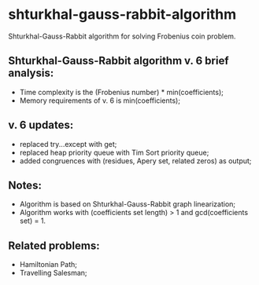 # shturkhal-gauss-rabbit-algorithm
Shturkhal-Gauss-Rabbit algorithm for solving Frobenius coin problem.

## Shturkhal-Gauss-Rabbit algorithm v. 6 brief analysis:
* Time complexity is the (Frobenius number) * min(coefficients);
* Memory requirements of v. 6 is min(coefficients);

## v. 6 updates:
* replaced try...except with get;
* replaced heap priority queue with Tim Sort priority queue;
* added congruences with (residues, Apery set, related zeros) as output;

## Notes:
* Algorithm is based on Shturkhal-Gauss-Rabbit graph linearization;
* Algorithm works with (coefficients set length) > 1 and gcd(coefficients set) = 1.

## Related problems:
* Hamiltonian Path;
* Travelling Salesman;
